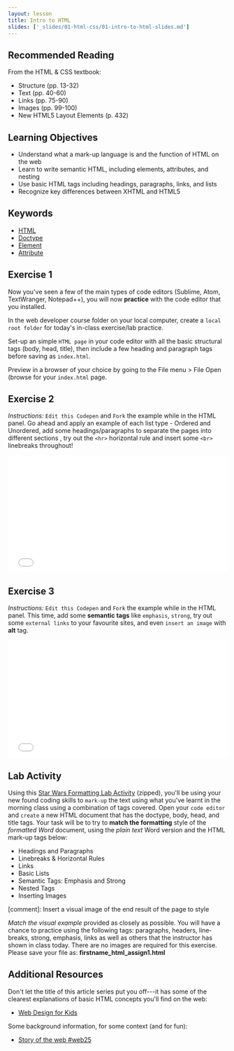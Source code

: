 ```yaml
---
layout: lesson
title: Intro to HTML
slides: ['_slides/01-html-css/01-intro-to-html-slides.md']
---
```


## Recommended Reading

From the HTML & CSS textbook:

- Structure (pp. 13-32)
- Text (pp. 40-60)
- Links (pp. 75-90)
- Images (pp. 99-100)
- New HTML5 Layout Elements (p. 432)

## Learning Objectives

- Understand what a mark-up language is and the function of HTML on the web
- Learn to write semantic HTML, including elements, attributes, and nesting
- Use basic HTML tags including headings, paragraphs, links, and lists
- Recognize key differences between XHTML and HTML5

## Keywords

- [HTML](https://developer.mozilla.org/en-US/docs/Web/HTML)
- [Doctype](http://www.sitepoint.com/web-foundations/doctypes/)
- [Element](https://developer.mozilla.org/en/docs/Web/HTML/Element)
- [Attribute](https://developer.mozilla.org/en-US/docs/Web/CSS/Attribute_selectors)

## Exercise 1

Now you've seen a few of the main types of code editors (Sublime, Atom, TextWranger, Notepad++), you will now **practice** with the code editor that you installed.

In the web developer course folder on your local computer, create a `local root folder` for today's in-class exercise/lab practice.

Set-up an simple `HTML page` in your code editor with all the basic structural tags (body, head, title), then include a few heading and paragraph tags before saving as `index.html`.

Preview in a browser of your choice by going to the File menu > File Open (browse for your `index.html` page.


## Exercise 2

*Instructions:*  `Edit this Codepen` and `Fork` the example while in the HTML panel. Go ahead and apply an example of each list type - Ordered and Unordered, add some headings/paragraphs to separate the pages into different sections , try out the `<hr>` horizontal rule and insert some `<br>` linebreaks throughout!

<iframe height='268' scrolling='no' src='//codepen.io/redacademy/embed/WvjrrR/?height=268&theme-id=0&default-tab=html' frameborder='no' allowtransparency='true' allowfullscreen='true' style='width: 100%;'>See the Pen <a href='http://codepen.io/redacademy/pen/WvjrrR/'>WvjrrR</a> by RED Academy (<a href='http://codepen.io/redacademy'>@redacademy</a>) on <a href='http://codepen.io'>CodePen</a>.
</iframe>


## Exercise 3
*Instructions:*  `Edit this Codepen` and `Fork` the example while in the HTML panel.
This time, add some **semantic tags** like `emphasis`, `strong`, try out some `external links` to your favourite sites, and even `insert an image` with **alt** tag.

<iframe height='268' scrolling='no' src='//codepen.io/redacademy/embed/VLbemJ/?height=268&theme-id=0&default-tab=result' frameborder='no' allowtransparency='true' allowfullscreen='true' style='width: 100%;'>See the Pen <a href='http://codepen.io/redacademy/pen/VLbemJ/'>VLbemJ</a> by RED Academy (<a href='http://codepen.io/redacademy'>@redacademy</a>) on <a href='http://codepen.io'>CodePen</a>.
</iframe>



## Lab Activity
Using this [Star Wars Formatting Lab Activity](/public/files/labs/01-html-formatting-lab.zip) (zipped), you'll be using your new found coding skills to `mark-up` the text using what you've learnt in the morning class using a combination of tags covered. Open your `code editor` and `create` a new HTML document that has the doctype, body, head, and title tags. Your task will be to try to **match the formatting** style of the *formatted Word* document, using the *plain text* Word version and the HTML mark-up tags below:

- Headings and Paragraphs
- Linebreaks & Horizontal Rules
- Links
- Basic Lists
- Semantic Tags: Emphasis and Strong
- Nested Tags
- Inserting Images

[comment]: Insert a visual image of the end result of the page to style

*Match the visual example* provided as closely as possible.  You will have a chance to practice using the following tags: paragraphs, headers, line‐breaks, strong, emphasis, links as well as others that the instructor has shown in class today. There are no images are required for this exercise.
Please save your file as: **firstname_html_assign1.html** 

## Additional Resources

Don't let the title of this article series put you off---it has some of the clearest explanations of basic HTML concepts you'll find on the web:

- [Web Design for Kids](http://webdesign.tutsplus.com/series/web-design-for-kids--cms-823)

Some background information, for some context (and for fun):

- [Story of the web #web25](http://www.storyoftheweb.org.uk/)
